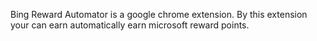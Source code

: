 Bing Reward Automator is a google chrome extension. By this extension your can earn automatically  earn microsoft reward points.
